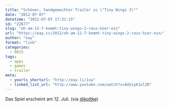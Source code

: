 ```yaml
---
title: "Schöner, handgemachter Trailer zu \"Tiny Wings 2\""
date: "2012-07-07"
datetime: "2012-07-07 17:31:15"
id: "22677"
slug: "oh-am-12-7-kommt-tiny-wings-2-raus-hier-ein"
url: "https://eay.cc/2012/oh-am-12-7-kommt-tiny-wings-2-raus-hier-ein/"
author: "eay"
format: "link"
categories:
  - 0815
tags:
  - apps
  - games
  - trailer
meta:
  - yourls_shorturl: "http://eay.li/1xa"
  - linked_list_url: "http://www.youtube.com/watch?v=AXUiyK1olZ8"
---
```


Das Spiel erscheint am 12. Juli. (via [@kottke](http://twitter.com/kottke))

